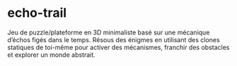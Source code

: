 # echo-trail
Jeu de puzzle/plateforme en 3D minimaliste basé sur une mécanique d’échos figés dans le temps. Résous des énigmes en utilisant des clones statiques de toi-même pour activer des mécanismes, franchir des obstacles et explorer un monde abstrait.
